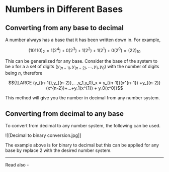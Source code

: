 # Numbers in Different Bases


## Converting from any base to decimal

A number always has a base that it has been written down in. For example,

$${ (10110)_2 = 1(2^4) + 0(2^3) + 1 (2^2) + 1(2^1)  + 0(2^0) = (22)_{10}}$$

This can be generalized for any base. Consider the base of the system to be *x* for a a set of digits ${(y_{(n-1)},y_{(n-2)},...,y_1,y_0)}$ with the number of digits being *n*, therefore

$${\LARGE (y_{(n-1)},y_{(n-2)},...,y_1,y_0)_x = y_{(n-1)}(x^{n-1}) +y_{(n-2)}(x^{n-2})+...+y_1(x^{1}) + y_0(x^0)}$$

This method will give you the number in decimal from any number system.


## Converting from decimal to any base

To convert from decimal to any number system, the following can be used.

![[Decimal to binary conversion.jpg]]

The example above is for binary to decimal but this can be applied for any base by replace 2 with the desired number system.






---
Read also - 